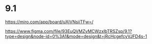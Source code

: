 # 9.1


https://miro.com/app/board/uXjVNsiiTFw=/

https://www.figma.com/file/93EuQVMZvMCWzxlbTRSZsp/9.1?type=design&node-id=0%3A1&mode=design&t=jRcHcgefcyVJFD4s-1
